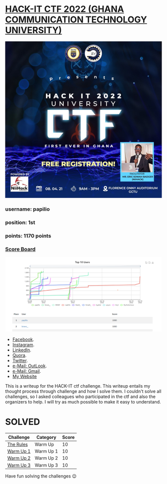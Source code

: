 # [HACK-IT CTF 2022 (GHANA COMMUNICATION TECHNOLOGY UNIVERSITY)](http://137.184.185.175/)
![Banner](banner.png)

### username: papilio <br>
### position: 1st <br>
### points: 1170 points <br>
### [Score Board](http://137.184.185.175/scoreboard) <br>
![scoreboard](scoreboard.png)
* [Facebook](https://www.facebook.com/brakhobbykurtiz).
* [Instagram](https://www.instagram.com/brakhobbykurtiz/).
* [LinkedIn](https://gh.linkedin.com/in/aaron-will-djaba-424b7a184).
* [Quora](https://www.quora.com/profile/Aaron-Will-Djaba).
* [Twitter](https://twitter.com/brakhobbykurtiz).
* [e-Mail: OutLook](mailto:aaronwilldjaba@outlook.com).
* [e-Mail: Gmail](mailto:papiliocurtis@gmail.com).
* [My Website](https://aaron.ourtechnologies.org)

This is a writeup for the HACK-IT ctf challenge. This writeup entails my thought process through challenge
and how I solve them. I couldn't solve all challenges, so I asked colleagues who participated in
the ctf and also the organizers to help. I will try as much possible to make it easy to understand.
<br>
# SOLVED
| Challenge                                                                                                   | Category  | Score  |
|-------------------------------------------------------------------------------------------------------------|-----------|--------|
| [The Rules](https://github.com/kurtiz/hackit-ctf-2022-writeup/blob/main/Warm%20Up/the%20rules/the_rules.md) | Warm Up   | 10     |
| [Warm Up 1](https://github.com/kurtiz/hackit-ctf-2022-writeup/blob/main/Warm%20Up/the%20rules/warm_up_1.md) | Warm Up 1 | 10     |
| [Warm Up 2](https://github.com/kurtiz/hackit-ctf-2022-writeup/blob/main/Warm%20Up/the%20rules/warm_up_2.md) | Warm Up 2 | 10     |
| [Warm Up 3](https://github.com/kurtiz/hackit-ctf-2022-writeup/blob/main/Warm%20Up/the%20rules/warm_up_3.md) | Warm Up 3 | 10     |
Have fun solving the challenges 😉